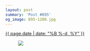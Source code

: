 ```yaml
---
layout: post
summary: 'Post #895'
og_image: 895-1280.jpg
---
```


<p>
 <time>
  <a href="/895">
   {{ page.date | date: "%B %-d, %Y" }}
  </a>
 </time>
 <a href="/895">
  <figure data-taken="7/30/2019">
   <img sizes="(min-width: 700px) 50vw, calc(100vw - 2rem)" src="{{ site.assets_url }}/895-640.jpg" srcset="{{ site.assets_url }}/895-320.jpg 320w, {{ site.assets_url }}/895-640.jpg 640w, {{ site.assets_url }}/895-960.jpg 960w, {{ site.assets_url }}/895-1280.jpg 1280w"/>
  </figure>
 </a>
</p>
